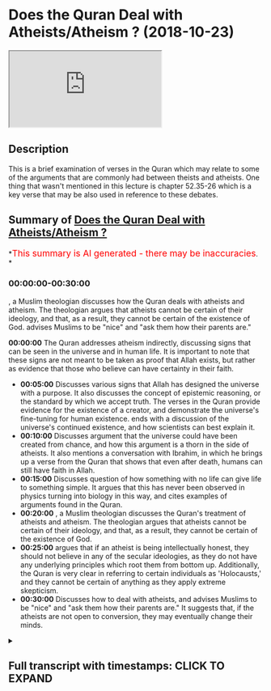 # Does the Quran Deal with Atheists/Atheism ? (2018-10-23)

<iframe loading='lazy' allow='autoplay' src='https://www.youtube.com/embed/Ld8WACThegs'></iframe>

## Description

This is a brief examination of verses in the Quran which may relate to some of the arguments that are commonly had between theists and atheists. One thing that wasn't mentioned in this lecture is chapter 52.35-26 which is a key verse that may be also used in reference to these debates.

## Summary of [Does the Quran Deal with Atheists/Atheism ?](https://www.youtube.com/watch?v=Ld8WACThegs)

*<span style="color:red; font-size:125%">This summary is AI generated - there may be inaccuracies</span>. *

### <a onclick="modifyYTiframeseektime('0')">00:00:00-00:30:00</a>

, a Muslim theologian discusses how the Quran deals with atheists and atheism. The theologian argues that atheists cannot be certain of their ideology, and that, as a result, they cannot be certain of the existence of God.  advises Muslims to be "nice" and "ask them how their parents are."

**<a onclick="modifyYTiframeseektime('0')">00:00:00</a>** The Quran addresses atheism indirectly, discussing signs that can be seen in the universe and in human life. It is important to note that these signs are not meant to be taken as proof that Allah exists, but rather as evidence that those who believe can have certainty in their faith.

* **<a onclick="modifyYTiframeseektime('300')">00:05:00</a>** Discusses various signs that Allah has designed the universe with a purpose. It also discusses the concept of epistemic reasoning, or the standard by which we accept truth. The verses in the Quran provide evidence for the existence of a creator, and demonstrate the universe's fine-tuning for human existence.  ends with a discussion of the universe's continued existence, and how scientists can best explain it.
* **<a onclick="modifyYTiframeseektime('600')">00:10:00</a>** Discusses argument that the universe could have been created from chance, and how this argument is a thorn in the side of atheists. It also mentions a conversation with Ibrahim, in which he brings up a verse from the Quran that shows that even after death, humans can still have faith in Allah.
* **<a onclick="modifyYTiframeseektime('900')">00:15:00</a>** Discusses question of how something with no life can give life to something simple. It argues that this has never been observed in physics turning into biology in this way, and cites examples of arguments found in the Quran.
* **<a onclick="modifyYTiframeseektime('1200')">00:20:00</a>** , a Muslim theologian discusses the Quran's treatment of atheists and atheism. The theologian argues that atheists cannot be certain of their ideology, and that, as a result, they cannot be certain of the existence of God.
* **<a onclick="modifyYTiframeseektime('1500')">00:25:00</a>** argues that if an atheist is being intellectually honest, they should not believe in any of the secular ideologies, as they do not have any underlying principles which root them from bottom up. Additionally, the Quran is very clear in referring to certain individuals as 'Holocausts,' and they cannot be certain of anything as they apply extreme skepticism.
* **<a onclick="modifyYTiframeseektime('1800')">00:30:00</a>** Discusses how to deal with atheists, and advises Muslims to be "nice" and "ask them how their parents are." It suggests that, if the atheists are not open to conversion, they may eventually change their minds.

<details><summary><h2>Full transcript with timestamps: CLICK TO EXPAND</h2></summary>

<a onclick="modifyYTiframeseektime('0')">0:00:00</a> I will let him initiate on your regime  
<a onclick="modifyYTiframeseektime('8')">0:00:08</a> bismillah man you know him  
<a onclick="modifyYTiframeseektime('12')">0:00:12</a> huh me  
<a onclick="modifyYTiframeseektime('13')">0:00:13</a> Music  
<a onclick="modifyYTiframeseektime('16')">0:00:16</a> Johnse Nikita wa min allahi allah Z's in  
<a onclick="modifyYTiframeseektime('20')">0:00:20</a> hockey in he somehow art even of dieting  
<a onclick="modifyYTiframeseektime('29')">0:00:29</a> in a fearful  
<a onclick="modifyYTiframeseektime('33')">0:00:33</a> Music  
<a onclick="modifyYTiframeseektime('37')">0:00:37</a> I'm assuming  
<a onclick="modifyYTiframeseektime('42')">0:00:42</a> but in our economy in what in a Finland  
<a onclick="modifyYTiframeseektime('52')">0:00:52</a> even  
<a onclick="modifyYTiframeseektime('56')">0:00:56</a> John Allah whom unisom  
<a onclick="modifyYTiframeseektime('61')">0:01:01</a> mm-hmm  
<a onclick="modifyYTiframeseektime('63')">0:01:03</a> ah having a party huh ah terrific  
<a onclick="modifyYTiframeseektime('70')">0:01:10</a> what else refer to me till cotton law in  
<a onclick="modifyYTiframeseektime('79')">0:01:19</a> a true Harley come in hot Fabiana  
<a onclick="modifyYTiframeseektime('84')">0:01:24</a> Haditha hmm you know usually when we do  
<a onclick="modifyYTiframeseektime('94')">0:01:34</a> debates with atheists when we talk to  
<a onclick="modifyYTiframeseektime('99')">0:01:39</a> atheists we use very mechanical  
<a onclick="modifyYTiframeseektime('102')">0:01:42</a> reasoning sometimes and we we're going  
<a onclick="modifyYTiframeseektime('104')">0:01:44</a> to straight arguments you know we're  
<a onclick="modifyYTiframeseektime('107')">0:01:47</a> going to cosmological argument  
<a onclick="modifyYTiframeseektime('109')">0:01:49</a> teleological argument fine-tuning  
<a onclick="modifyYTiframeseektime('111')">0:01:51</a> argument contingency argument  
<a onclick="modifyYTiframeseektime('113')">0:01:53</a> ontological argument and we're just  
<a onclick="modifyYTiframeseektime('117')">0:01:57</a> hoping wait give them one argument after  
<a onclick="modifyYTiframeseektime('120')">0:02:00</a> the other and hope and wait to see how  
<a onclick="modifyYTiframeseektime('122')">0:02:02</a> they will respond to the arguments and  
<a onclick="modifyYTiframeseektime('123')">0:02:03</a> to be honest with you from my experience  
<a onclick="modifyYTiframeseektime('126')">0:02:06</a> sometimes it can be quite positive not  
<a onclick="modifyYTiframeseektime('129')">0:02:09</a> to say that these arguments are not good  
<a onclick="modifyYTiframeseektime('131')">0:02:11</a> arguments now these arguments are not  
<a onclick="modifyYTiframeseektime('134')">0:02:14</a> effective arguments or even that those  
<a onclick="modifyYTiframeseektime('137')">0:02:17</a> arguments are not true arguments but the  
<a onclick="modifyYTiframeseektime('141')">0:02:21</a> point is this is that what I've noticed  
<a onclick="modifyYTiframeseektime('143')">0:02:23</a> is I've been paying more attention to  
<a onclick="modifyYTiframeseektime('145')">0:02:25</a> the Quran and how the Quran whether  
<a onclick="modifyYTiframeseektime('149')">0:02:29</a> directly or indirectly addresses atheism  
<a onclick="modifyYTiframeseektime('156')">0:02:36</a> now I don't think it's fair to say that  
<a onclick="modifyYTiframeseektime('159')">0:02:39</a> the Quran specifies or addresses  
<a onclick="modifyYTiframeseektime('163')">0:02:43</a> atheists in any part of the Quran why  
<a onclick="modifyYTiframeseektime('167')">0:02:47</a> how comes when the Quran addresses  
<a onclick="modifyYTiframeseektime('170')">0:02:50</a> Christians Jews Muslims and people  
<a onclick="modifyYTiframeseektime('173')">0:02:53</a> directly how comes a loss of hannover  
<a onclick="modifyYTiframeseektime('176')">0:02:56</a> Allah does not choose atheists and talk  
<a onclick="modifyYTiframeseektime('178')">0:02:58</a> to them because they don't they claim  
<a onclick="modifyYTiframeseektime('180')">0:03:00</a> not to believe in him so it's not  
<a onclick="modifyYTiframeseektime('183')">0:03:03</a> something which jani they would pay  
<a onclick="modifyYTiframeseektime('186')">0:03:06</a> particular attention to so Allah  
<a onclick="modifyYTiframeseektime('189')">0:03:09</a> Subhanahu WA Ta'ala is far above and  
<a onclick="modifyYTiframeseektime('192')">0:03:12</a> beyond  
<a onclick="modifyYTiframeseektime('194')">0:03:14</a> lowering himself to that kind of a  
<a onclick="modifyYTiframeseektime('198')">0:03:18</a> discourse so instead of looking at where  
<a onclick="modifyYTiframeseektime('204')">0:03:24</a> in the Quran atheists are addressed  
<a onclick="modifyYTiframeseektime('208')">0:03:28</a> because I can tell you they're not  
<a onclick="modifyYTiframeseektime('209')">0:03:29</a> addressed in the second person at all in  
<a onclick="modifyYTiframeseektime('212')">0:03:32</a> the Quran I looked at in the Quran where  
<a onclick="modifyYTiframeseektime('218')">0:03:38</a> atheism maybe indirectly address and I  
<a onclick="modifyYTiframeseektime('221')">0:03:41</a> thought about these ayats that I've just  
<a onclick="modifyYTiframeseektime('223')">0:03:43</a> recited this isn't sort of the jet here  
<a onclick="modifyYTiframeseektime('226')">0:03:46</a> chapter 45 of the Quran and I just  
<a onclick="modifyYTiframeseektime('230')">0:03:50</a> wanted to spend a little bit of time  
<a onclick="modifyYTiframeseektime('234')">0:03:54</a> going through some of those verses  
<a onclick="modifyYTiframeseektime('236')">0:03:56</a> because they're quite interesting so  
<a onclick="modifyYTiframeseektime('240')">0:04:00</a> allah subhanaw taala says in Nephi  
<a onclick="modifyYTiframeseektime('244')">0:04:04</a> similar to a lot Lyautey in limit  
<a onclick="modifyYTiframeseektime('246')">0:04:06</a> meaning that for surely in the heavens  
<a onclick="modifyYTiframeseektime('250')">0:04:10</a> in the earth there are signs for those  
<a onclick="modifyYTiframeseektime('255')">0:04:15</a> who believe what are these signs  
<a onclick="modifyYTiframeseektime('262')">0:04:22</a> so Allah continues he says well he Hulka  
<a onclick="modifyYTiframeseektime('265')">0:04:25</a> come and in your own creation when I a  
<a onclick="modifyYTiframeseektime('268')">0:04:28</a> both women dead but him and whatever  
<a onclick="modifyYTiframeseektime('272')">0:04:32</a> creatures are scattered around the earth  
<a onclick="modifyYTiframeseektime('276')">0:04:36</a> area to nikomia P noon there are signs  
<a onclick="modifyYTiframeseektime('279')">0:04:39</a> for those individuals who have certainty  
<a onclick="modifyYTiframeseektime('282')">0:04:42</a> yakeen work till I feel alien aha and  
<a onclick="modifyYTiframeseektime('287')">0:04:47</a> the alteration of day and night  
<a onclick="modifyYTiframeseektime('294')">0:04:54</a> celestial a Leo in the heart is  
<a onclick="modifyYTiframeseektime('295')">0:04:55</a> important and I'll come to in a second  
<a onclick="modifyYTiframeseektime('297')">0:04:57</a> because we're going from the biological  
<a onclick="modifyYTiframeseektime('299')">0:04:59</a> to the cosmological and I want you to  
<a onclick="modifyYTiframeseektime('302')">0:05:02</a> bear that in mind okay when I enter a  
<a onclick="modifyYTiframeseektime('305')">0:05:05</a> lot - mie mie risk and what Allah has  
<a onclick="modifyYTiframeseektime('308')">0:05:08</a> sent down from the heavens from  
<a onclick="modifyYTiframeseektime('310')">0:05:10</a> provision for a heavy hill of the body  
<a onclick="modifyYTiframeseektime('314')">0:05:14</a> motya so he raised the earth after his  
<a onclick="modifyYTiframeseektime('317')">0:05:17</a> death was a three Fria and the  
<a onclick="modifyYTiframeseektime('319')">0:05:19</a> alternating winds I add two new home in  
<a onclick="modifyYTiframeseektime('324')">0:05:24</a> yah Kiran this this time the operational  
<a onclick="modifyYTiframeseektime('326')">0:05:26</a> word here is yaki loon  
<a onclick="modifyYTiframeseektime('327')">0:05:27</a> there are signs for those individuals  
<a onclick="modifyYTiframeseektime('329')">0:05:29</a> who have Aqil intelligence intellect  
<a onclick="modifyYTiframeseektime('336')">0:05:36</a> till care to law these are the signs of  
<a onclick="modifyYTiframeseektime('339')">0:05:39</a> allah net through holly cable Huck we  
<a onclick="modifyYTiframeseektime('343')">0:05:43</a> narrate them to you in truth and this is  
<a onclick="modifyYTiframeseektime('346')">0:05:46</a> a very powerful part of the vessel Allah  
<a onclick="modifyYTiframeseektime('349')">0:05:49</a> Allah is very powerful  
<a onclick="modifyYTiframeseektime('350')">0:05:50</a> ferbiere hadith so after what speech  
<a onclick="modifyYTiframeseektime('354')">0:05:54</a> after Allah bad Allah well IIT human  
<a onclick="modifyYTiframeseektime('358')">0:05:58</a> wound after what speech after Allah and  
<a onclick="modifyYTiframeseektime('362')">0:06:02</a> his signs will they believe now this  
<a onclick="modifyYTiframeseektime('366')">0:06:06</a> really struck me because its reasoning  
<a onclick="modifyYTiframeseektime('370')">0:06:10</a> to what you call epistemic reasoning now  
<a onclick="modifyYTiframeseektime('374')">0:06:14</a> what do I mean by this is the question  
<a onclick="modifyYTiframeseektime('376')">0:06:16</a> is what standard of truth are you going  
<a onclick="modifyYTiframeseektime('381')">0:06:21</a> to accept because people believe in  
<a onclick="modifyYTiframeseektime('386')">0:06:26</a> things on a daily basis we have beliefs  
<a onclick="modifyYTiframeseektime('389')">0:06:29</a> philosophers use the word belief to  
<a onclick="modifyYTiframeseektime('394')">0:06:34</a> reference our thoughts and it's  
<a onclick="modifyYTiframeseektime('397')">0:06:37</a> correspondence with reality this is  
<a onclick="modifyYTiframeseektime('399')">0:06:39</a> believe this is what Bertrand Russell  
<a onclick="modifyYTiframeseektime('400')">0:06:40</a> wrote in his book the problems with  
<a onclick="modifyYTiframeseektime('402')">0:06:42</a> philosophies everyone has some kind of  
<a onclick="modifyYTiframeseektime('405')">0:06:45</a> belief it can be true belief and it can  
<a onclick="modifyYTiframeseektime('407')">0:06:47</a> be false belief it does not necessarily  
<a onclick="modifyYTiframeseektime('409')">0:06:49</a> mean that if you have belief that you  
<a onclick="modifyYTiframeseektime('413')">0:06:53</a> must be a religious person for example  
<a onclick="modifyYTiframeseektime('415')">0:06:55</a> or someone who is who believes in  
<a onclick="modifyYTiframeseektime('417')">0:06:57</a> metaphysical realities the verses though  
<a onclick="modifyYTiframeseektime('421')">0:07:01</a> are very powerful because they reference  
<a onclick="modifyYTiframeseektime('424')">0:07:04</a> teleological realities what does this  
<a onclick="modifyYTiframeseektime('427')">0:07:07</a> mean they reference the fact that Allah  
<a onclick="modifyYTiframeseektime('432')">0:07:12</a> subhana WA Ta'ala has created things and  
<a onclick="modifyYTiframeseektime('434')">0:07:14</a> he has made them he has tailored them to  
<a onclick="modifyYTiframeseektime('439')">0:07:19</a> human use in other words not only is the  
<a onclick="modifyYTiframeseektime('444')">0:07:24</a> universe find tuned  
<a onclick="modifyYTiframeseektime('446')">0:07:26</a> fine-tuned for human existence which is  
<a onclick="modifyYTiframeseektime('452')">0:07:32</a> an argument very much used by every  
<a onclick="modifyYTiframeseektime('455')">0:07:35</a> theist that wants to argue their case is  
<a onclick="modifyYTiframeseektime('457')">0:07:37</a> one of the most powerful arguments  
<a onclick="modifyYTiframeseektime('460')">0:07:40</a> not only is that the case though but the  
<a onclick="modifyYTiframeseektime('465')">0:07:45</a> things that the universe exhibits are  
<a onclick="modifyYTiframeseektime('468')">0:07:48</a> useful to the living creatures within  
<a onclick="modifyYTiframeseektime('473')">0:07:53</a> them so there is a reciprocal  
<a onclick="modifyYTiframeseektime('476')">0:07:56</a> relationship between the biological  
<a onclick="modifyYTiframeseektime('478')">0:07:58</a> living creatures and the cosmological  
<a onclick="modifyYTiframeseektime('482')">0:08:02</a> inanimate celestial bodies Allah is  
<a onclick="modifyYTiframeseektime('488')">0:08:08</a> showing us look alternating winds look  
<a onclick="modifyYTiframeseektime('490')">0:08:10</a> at this all of these things how can you  
<a onclick="modifyYTiframeseektime('492')">0:08:12</a> explain this and Allah he says something  
<a onclick="modifyYTiframeseektime('495')">0:08:15</a> beautiful and another verse he says  
<a onclick="modifyYTiframeseektime('498')">0:08:18</a> Allah Allah the acid I could lay in  
<a onclick="modifyYTiframeseektime('500')">0:08:20</a> Holika Oh Hulk life is to Christ he is  
<a onclick="modifyYTiframeseektime('505')">0:08:25</a> the one who perfected everything in the  
<a onclick="modifyYTiframeseektime('511')">0:08:31</a> creation and this means to say look at  
<a onclick="modifyYTiframeseektime('518')">0:08:38</a> it look at the creation number one point  
<a onclick="modifyYTiframeseektime('522')">0:08:42</a> number one the fact that the creation  
<a onclick="modifyYTiframeseektime('526')">0:08:46</a> exists and is maintained how is this  
<a onclick="modifyYTiframeseektime('531')">0:08:51</a> explained how can this best be explained  
<a onclick="modifyYTiframeseektime('536')">0:08:56</a> now the complexity of the universe is  
<a onclick="modifyYTiframeseektime('538')">0:08:58</a> not just the first thing we can cite  
<a onclick="modifyYTiframeseektime('540')">0:09:00</a> because someone said well complexity  
<a onclick="modifyYTiframeseektime('541')">0:09:01</a> depends on your definition of complex we  
<a onclick="modifyYTiframeseektime('545')">0:09:05</a> will say the order exhibited in the  
<a onclick="modifyYTiframeseektime('551')">0:09:11</a> universe and this is what the officer on  
<a onclick="modifyYTiframeseektime('555')">0:09:15</a> say of this verse then is on the order  
<a onclick="modifyYTiframeseektime('561')">0:09:21</a> of the universe and the fact that there  
<a onclick="modifyYTiframeseektime('567')">0:09:27</a> is a harmonious relationship between  
<a onclick="modifyYTiframeseektime('570')">0:09:30</a> different aspects of the universe such  
<a onclick="modifyYTiframeseektime('572')">0:09:32</a> that and this is an important point the  
<a onclick="modifyYTiframeseektime('575')">0:09:35</a> universe continues to exist underline  
<a onclick="modifyYTiframeseektime('578')">0:09:38</a> this point the universe continues to  
<a onclick="modifyYTiframeseektime('580')">0:09:40</a> exist this is the question that needs to  
<a onclick="modifyYTiframeseektime('585')">0:09:45</a> be asked in other words how comes the  
<a onclick="modifyYTiframeseektime('589')">0:09:49</a> universe continues to exist  
<a onclick="modifyYTiframeseektime('592')">0:09:52</a> how can we best explain the fact that  
<a onclick="modifyYTiframeseektime('596')">0:09:56</a> the universe continues to exist because  
<a onclick="modifyYTiframeseektime('600')">0:10:00</a> we know from physics and other  
<a onclick="modifyYTiframeseektime('604')">0:10:04</a> disciplines and this is actually almost  
<a onclick="modifyYTiframeseektime('608')">0:10:08</a> concise is almost agreed-upon from all  
<a onclick="modifyYTiframeseektime('610')">0:10:10</a> sides that the chances of the universe  
<a onclick="modifyYTiframeseektime('617')">0:10:17</a> existing from chance are literally zero  
<a onclick="modifyYTiframeseektime('621')">0:10:21</a> and obviously Martin Rees has written a  
<a onclick="modifyYTiframeseektime('623')">0:10:23</a> book just six numbers many different  
<a onclick="modifyYTiframeseektime('626')">0:10:26</a> things have been written on this which  
<a onclick="modifyYTiframeseektime('628')">0:10:28</a> show literally that the forces of the  
<a onclick="modifyYTiframeseektime('632')">0:10:32</a> universe the gravitational force the  
<a onclick="modifyYTiframeseektime('635')">0:10:35</a> electromagnetic force the strong nuclear  
<a onclick="modifyYTiframeseektime('638')">0:10:38</a> force the weak nuclear force had these  
<a onclick="modifyYTiframeseektime('640')">0:10:40</a> things been adjusted even in a minor way  
<a onclick="modifyYTiframeseektime('648')">0:10:48</a> the universe would not continue to exist  
<a onclick="modifyYTiframeseektime('652')">0:10:52</a> because the fine-tuning argument is that  
<a onclick="modifyYTiframeseektime('655')">0:10:55</a> the universe allows life to exist and  
<a onclick="modifyYTiframeseektime('659')">0:10:59</a> there is a very narrow life permitting  
<a onclick="modifyYTiframeseektime('662')">0:11:02</a> range and that had any of those things  
<a onclick="modifyYTiframeseektime('667')">0:11:07</a> that I had aforementioned been any  
<a onclick="modifyYTiframeseektime('668')">0:11:08</a> different then the universe simply  
<a onclick="modifyYTiframeseektime('671')">0:11:11</a> wouldn't exist and there would be no  
<a onclick="modifyYTiframeseektime('673')">0:11:13</a> life on the universe so there are two  
<a onclick="modifyYTiframeseektime('675')">0:11:15</a> things to question why does the universe  
<a onclick="modifyYTiframeseektime('678')">0:11:18</a> continue to exist  
<a onclick="modifyYTiframeseektime('679')">0:11:19</a> despite the chances of it not existing  
<a onclick="modifyYTiframeseektime('686')">0:11:26</a> being Infanta stably small and how could  
<a onclick="modifyYTiframeseektime('690')">0:11:30</a> and why does the universe allow life to  
<a onclick="modifyYTiframeseektime('693')">0:11:33</a> exist now these are the classical  
<a onclick="modifyYTiframeseektime('695')">0:11:35</a> arguments that we use and this is more  
<a onclick="modifyYTiframeseektime('698')">0:11:38</a> like the fine-tuning argument but it is  
<a onclick="modifyYTiframeseektime('701')">0:11:41</a> connected to the Quranic discourse it is  
<a onclick="modifyYTiframeseektime('705')">0:11:45</a> connected to the Quranic discourse  
<a onclick="modifyYTiframeseektime('707')">0:11:47</a> because the question is how can you best  
<a onclick="modifyYTiframeseektime('712')">0:11:52</a> explain this now Allah it takes more  
<a onclick="modifyYTiframeseektime('717')">0:11:57</a> faith to believe that the universe came  
<a onclick="modifyYTiframeseektime('722')">0:12:02</a> from chance than it does to believe  
<a onclick="modifyYTiframeseektime('725')">0:12:05</a> that there was some intelligence behind  
<a onclick="modifyYTiframeseektime('727')">0:12:07</a> it let me tell you something I've spent  
<a onclick="modifyYTiframeseektime('731')">0:12:11</a> a lot of time reading books on this  
<a onclick="modifyYTiframeseektime('734')">0:12:14</a> topic and to be honest with you the most  
<a onclick="modifyYTiframeseektime('738')">0:12:18</a> I would say powerful or I wouldn't even  
<a onclick="modifyYTiframeseektime('742')">0:12:22</a> call it that to be honest with you  
<a onclick="modifyYTiframeseektime('744')">0:12:24</a> but the most vehement opposition to this  
<a onclick="modifyYTiframeseektime('749')">0:12:29</a> kind of argument comes from a man called  
<a onclick="modifyYTiframeseektime('750')">0:12:30</a> David Hume now he was a philosopher  
<a onclick="modifyYTiframeseektime('753')">0:12:33</a> Scottish philosopher and he said but  
<a onclick="modifyYTiframeseektime('755')">0:12:35</a> hold on this is was his argument and by  
<a onclick="modifyYTiframeseektime('757')">0:12:37</a> the way he is one of the heavyweights of  
<a onclick="modifyYTiframeseektime('760')">0:12:40</a> the Enlightenment period so we're not  
<a onclick="modifyYTiframeseektime('761')">0:12:41</a> talking about Richard Dawkins and  
<a onclick="modifyYTiframeseektime('764')">0:12:44</a> Christopher Hitchens which literally  
<a onclick="modifyYTiframeseektime('766')">0:12:46</a> would be little boys in the school of  
<a onclick="modifyYTiframeseektime('768')">0:12:48</a> David Hume little boys little boys we're  
<a onclick="modifyYTiframeseektime('771')">0:12:51</a> talking about David Hume himself so what  
<a onclick="modifyYTiframeseektime('775')">0:12:55</a> did he say how did he how did he confute  
<a onclick="modifyYTiframeseektime('777')">0:12:57</a> to this hypothesis he said look he said  
<a onclick="modifyYTiframeseektime('781')">0:13:01</a> yeah I understand what you're saying but  
<a onclick="modifyYTiframeseektime('784')">0:13:04</a> the universe could have been created  
<a onclick="modifyYTiframeseektime('785')">0:13:05</a> from chance and then he realized what he  
<a onclick="modifyYTiframeseektime('789')">0:13:09</a> was saying was a little bit far-fetched  
<a onclick="modifyYTiframeseektime('790')">0:13:10</a> and he said and even if it wasn't  
<a onclick="modifyYTiframeseektime('793')">0:13:13</a> created by chance how can you make a  
<a onclick="modifyYTiframeseektime('796')">0:13:16</a> logical leap and say that God is the one  
<a onclick="modifyYTiframeseektime('799')">0:13:19</a> who intelligently designed the universe  
<a onclick="modifyYTiframeseektime('802')">0:13:22</a> okay fine you don't need to call him God  
<a onclick="modifyYTiframeseektime('804')">0:13:24</a> call him whatever you want the entity  
<a onclick="modifyYTiframeseektime('806')">0:13:26</a> the thing you still have a problem here  
<a onclick="modifyYTiframeseektime('809')">0:13:29</a> then he said but then how can you  
<a onclick="modifyYTiframeseektime('812')">0:13:32</a> explain the evil in the world you say  
<a onclick="modifyYTiframeseektime('816')">0:13:36</a> listen we're not talking about morals  
<a onclick="modifyYTiframeseektime('817')">0:13:37</a> here we're talking about organization  
<a onclick="modifyYTiframeseektime('820')">0:13:40</a> and physics and laws of nature so really  
<a onclick="modifyYTiframeseektime('825')">0:13:45</a> and truly and to be honest with you even  
<a onclick="modifyYTiframeseektime('826')">0:13:46</a> David Hume was refuted by his  
<a onclick="modifyYTiframeseektime('830')">0:13:50</a> contemporaries on this this is a thorn  
<a onclick="modifyYTiframeseektime('833')">0:13:53</a> in the side of this is this argument  
<a onclick="modifyYTiframeseektime('837')">0:13:57</a> here it says very simple I can look at  
<a onclick="modifyYTiframeseektime('839')">0:13:59</a> the design subhanAllah very simple look  
<a onclick="modifyYTiframeseektime('841')">0:14:01</a> Fallujah Russell Harriman photo go look  
<a onclick="modifyYTiframeseektime('844')">0:14:04</a> again do you see any gaps in creation do  
<a onclick="modifyYTiframeseektime('847')">0:14:07</a> you see any this is a very simple  
<a onclick="modifyYTiframeseektime('849')">0:14:09</a> argument but as one which is well is a  
<a onclick="modifyYTiframeseektime('852')">0:14:12</a> thorn in the side of atheists and they  
<a onclick="modifyYTiframeseektime('856')">0:14:16</a> cannot deal with it  
<a onclick="modifyYTiframeseektime('858')">0:14:18</a> now this is one thing another thing  
<a onclick="modifyYTiframeseektime('862')">0:14:22</a> which is interesting  
<a onclick="modifyYTiframeseektime('864')">0:14:24</a> allah subhanaw taala says in the Quran  
<a onclick="modifyYTiframeseektime('866')">0:14:26</a> by the album starship kafir tech Varun  
<a onclick="modifyYTiframeseektime('869')">0:14:29</a> I've been learning Akuma yeah so Mayumi  
<a onclick="modifyYTiframeseektime('877')">0:14:37</a> - come here come some money later on he  
<a onclick="modifyYTiframeseektime('883')">0:14:43</a> says how can you disbelieve in Allah  
<a onclick="modifyYTiframeseektime('885')">0:14:45</a> when he when you were dead and he  
<a onclick="modifyYTiframeseektime('888')">0:14:48</a> brought you to life and well I had a  
<a onclick="modifyYTiframeseektime('890')">0:14:50</a> conversation with Ibrahim yesterday and  
<a onclick="modifyYTiframeseektime('892')">0:14:52</a> he brought this to my attention because  
<a onclick="modifyYTiframeseektime('894')">0:14:54</a> I'm trying to bring forward some  
<a onclick="modifyYTiframeseektime('895')">0:14:55</a> interesting chronic arguments and he was  
<a onclick="modifyYTiframeseektime('898')">0:14:58</a> saying look at this verse it shows and  
<a onclick="modifyYTiframeseektime('902')">0:15:02</a> this is true subhanAllah  
<a onclick="modifyYTiframeseektime('903')">0:15:03</a> it shows except another premise here you  
<a onclick="modifyYTiframeseektime('907')">0:15:07</a> were a dead lifeless and life was given  
<a onclick="modifyYTiframeseektime('909')">0:15:09</a> to you now the question is where does  
<a onclick="modifyYTiframeseektime('911')">0:15:11</a> life come from can something which is  
<a onclick="modifyYTiframeseektime('914')">0:15:14</a> lifeless endow something else with life  
<a onclick="modifyYTiframeseektime('917')">0:15:17</a> or is it necessary for something which  
<a onclick="modifyYTiframeseektime('921')">0:15:21</a> has life to give life this is the  
<a onclick="modifyYTiframeseektime('923')">0:15:23</a> question now we're not going to go into  
<a onclick="modifyYTiframeseektime('926')">0:15:26</a> a bo Genesis which is something these  
<a onclick="modifyYTiframeseektime('929')">0:15:29</a> some chemists and some biologists talk  
<a onclick="modifyYTiframeseektime('932')">0:15:32</a> about because rbo Genesis is unproven  
<a onclick="modifyYTiframeseektime('936')">0:15:36</a> it's speculative and there are so many  
<a onclick="modifyYTiframeseektime('938')">0:15:38</a> theories and this idea that chemistry  
<a onclick="modifyYTiframeseektime('940')">0:15:40</a> became biology really in a nutshell  
<a onclick="modifyYTiframeseektime('942')">0:15:42</a> chemistry somehow became bad we don't  
<a onclick="modifyYTiframeseektime('943')">0:15:43</a> know how it happened we're looking at  
<a onclick="modifyYTiframeseektime('945')">0:15:45</a> the fossil records in RNA in the DNA but  
<a onclick="modifyYTiframeseektime('947')">0:15:47</a> we don't know how it happened but just  
<a onclick="modifyYTiframeseektime('948')">0:15:48</a> it happened somehow allow you what the  
<a onclick="modifyYTiframeseektime('955')">0:15:55</a> hell is this  
<a onclick="modifyYTiframeseektime('957')">0:15:57</a> you see what kind of pseudoscience is  
<a onclick="modifyYTiframeseektime('958')">0:15:58</a> this what kind of pseudoscience is this  
<a onclick="modifyYTiframeseektime('961')">0:16:01</a> I lost power tireless in the Quran as I  
<a onclick="modifyYTiframeseektime('964')">0:16:04</a> had to whom cause somehow I see when I  
<a onclick="modifyYTiframeseektime('968')">0:16:08</a> have not let them see the creation of  
<a onclick="modifyYTiframeseektime('970')">0:16:10</a> the heavens and the earth they weren't  
<a onclick="modifyYTiframeseektime('972')">0:16:12</a> there witnessing the creation of the  
<a onclick="modifyYTiframeseektime('973')">0:16:13</a> heavens in here we had some fun this  
<a onclick="modifyYTiframeseektime('976')">0:16:16</a> morning with Ibraheem we were talking  
<a onclick="modifyYTiframeseektime('977')">0:16:17</a> about this well I this complex of when  
<a onclick="modifyYTiframeseektime('980')">0:16:20</a> you know when the man comes will I  
<a onclick="modifyYTiframeseektime('983')">0:16:23</a> assign pseudo scientific approach just  
<a onclick="modifyYTiframeseektime('985')">0:16:25</a> someone comes with a laboratory jacket  
<a onclick="modifyYTiframeseektime('987')">0:16:27</a> just because he represents science he  
<a onclick="modifyYTiframeseektime('989')">0:16:29</a> says yes we have an idea of when the you  
<a onclick="modifyYTiframeseektime('991')">0:16:31</a> know  
<a onclick="modifyYTiframeseektime('991')">0:16:31</a> started and this and this and they  
<a onclick="modifyYTiframeseektime('993')">0:16:33</a> change the idea from the bit from this  
<a onclick="modifyYTiframeseektime('995')">0:16:35</a> from the static state theory to Big Bang  
<a onclick="modifyYTiframeseektime('997')">0:16:37</a> and this and they keep change again you  
<a onclick="modifyYTiframeseektime('999')">0:16:39</a> say yeah we changed our mind on it but  
<a onclick="modifyYTiframeseektime('1000')">0:16:40</a> we're still working on it as if they  
<a onclick="modifyYTiframeseektime('1002')">0:16:42</a> really know exactly what's happening  
<a onclick="modifyYTiframeseektime('1004')">0:16:44</a> it's a thirteen point nine billion years  
<a onclick="modifyYTiframeseektime('1006')">0:16:46</a> ago as if they can see exactly what's  
<a onclick="modifyYTiframeseektime('1007')">0:16:47</a> going on and four billion years ago  
<a onclick="modifyYTiframeseektime('1010')">0:16:50</a> before the earth was created they can  
<a onclick="modifyYTiframeseektime('1011')">0:16:51</a> see everything but putting that to the  
<a onclick="modifyYTiframeseektime('1014')">0:16:54</a> side the question is how could something  
<a onclick="modifyYTiframeseektime('1018')">0:16:58</a> with no life give something give life to  
<a onclick="modifyYTiframeseektime('1022')">0:17:02</a> something simple  
<a onclick="modifyYTiframeseektime('1024')">0:17:04</a> have we ever observed physics turning  
<a onclick="modifyYTiframeseektime('1027')">0:17:07</a> into biology in this way inanimate  
<a onclick="modifyYTiframeseektime('1030')">0:17:10</a> objects turning into objects animate  
<a onclick="modifyYTiframeseektime('1033')">0:17:13</a> life objects we don't see this this is  
<a onclick="modifyYTiframeseektime('1036')">0:17:16</a> kind of theories that seriously they are  
<a onclick="modifyYTiframeseektime('1039')">0:17:19</a> desperate clutching at straws and then  
<a onclick="modifyYTiframeseektime('1043')">0:17:23</a> they'll cite Darwinian evolution and say  
<a onclick="modifyYTiframeseektime('1045')">0:17:25</a> look but we know now see okay for the  
<a onclick="modifyYTiframeseektime('1048')">0:17:28</a> sake of argument you're you're right  
<a onclick="modifyYTiframeseektime('1050')">0:17:30</a> what's Darwinian evolution which is on  
<a onclick="modifyYTiframeseektime('1052')">0:17:32</a> biology got anything to do with physics  
<a onclick="modifyYTiframeseektime('1054')">0:17:34</a> la Hulk was summarize you allowed a  
<a onclick="modifyYTiframeseektime('1055')">0:17:35</a> quorum and Hulk in nests I lost power  
<a onclick="modifyYTiframeseektime('1060')">0:17:40</a> that certainly the creation of the  
<a onclick="modifyYTiframeseektime('1063')">0:17:43</a> heavens and the earth is bigger than the  
<a onclick="modifyYTiframeseektime('1065')">0:17:45</a> creation of the human being so let's  
<a onclick="modifyYTiframeseektime('1068')">0:17:48</a> start was the big in them we can go  
<a onclick="modifyYTiframeseektime('1069')">0:17:49</a> micro let's talk macro and then we can  
<a onclick="modifyYTiframeseektime('1070')">0:17:50</a> go micro Darwinian evolution doesn't  
<a onclick="modifyYTiframeseektime('1074')">0:17:54</a> help you because it doesn't have  
<a onclick="modifyYTiframeseektime('1075')">0:17:55</a> anything to do with physics right so  
<a onclick="modifyYTiframeseektime('1081')">0:18:01</a> proving God is not what we were aiming  
<a onclick="modifyYTiframeseektime('1084')">0:18:04</a> to do because we as Muslims believe that  
<a onclick="modifyYTiframeseektime('1086')">0:18:06</a> you're born with a Coulomb olu olu the  
<a onclick="modifyYTiframeseektime('1088')">0:18:08</a> new LaDonna facility every moment  
<a onclick="modifyYTiframeseektime('1090')">0:18:10</a> everyone who is born is born in a  
<a onclick="modifyYTiframeseektime('1091')">0:18:11</a> predisposition to believe in God but  
<a onclick="modifyYTiframeseektime('1095')">0:18:15</a> here's what I will say is that if you do  
<a onclick="modifyYTiframeseektime('1096')">0:18:16</a> one action if you do one rationality as  
<a onclick="modifyYTiframeseektime('1099')">0:18:19</a> the Quran says uses the word yep in and  
<a onclick="modifyYTiframeseektime('1103')">0:18:23</a> it uses the word Akal and it uses the  
<a onclick="modifyYTiframeseektime('1106')">0:18:26</a> word European Apple and amen  
<a onclick="modifyYTiframeseektime('1110')">0:18:30</a> these are the things that you will get  
<a onclick="modifyYTiframeseektime('1113')">0:18:33</a> from looking at the creation with  
<a onclick="modifyYTiframeseektime('1114')">0:18:34</a> sincerity whether you are a philosopher  
<a onclick="modifyYTiframeseektime('1117')">0:18:37</a> or a physicist or a common man looking  
<a onclick="modifyYTiframeseektime('1120')">0:18:40</a> at the sky and the stars should lead you  
<a onclick="modifyYTiframeseektime('1122')">0:18:42</a> to Allah that's it  
<a onclick="modifyYTiframeseektime('1124')">0:18:44</a> should be that it should be as simple as  
<a onclick="modifyYTiframeseektime('1126')">0:18:46</a> this now we'll continue and say play  
<a onclick="modifyYTiframeseektime('1134')">0:18:54</a> someone may argue and David Hume did  
<a onclick="modifyYTiframeseektime('1136')">0:18:56</a> argue this he said okay and you know you  
<a onclick="modifyYTiframeseektime('1138')">0:18:58</a> can see his ramblings were like even  
<a onclick="modifyYTiframeseektime('1139')">0:18:59</a> though he's a massive philosopher he  
<a onclick="modifyYTiframeseektime('1141')">0:19:01</a> said how do you know is one God it could  
<a onclick="modifyYTiframeseektime('1143')">0:19:03</a> be more than one creator that created  
<a onclick="modifyYTiframeseektime('1145')">0:19:05</a> this universe and these things pipe the  
<a onclick="modifyYTiframeseektime('1149')">0:19:09</a> Koran has three interesting verses one  
<a onclick="modifyYTiframeseektime('1151')">0:19:11</a> and surah al-isra  
<a onclick="modifyYTiframeseektime('1152')">0:19:12</a> one in surah al-anbiya and one in surah  
<a onclick="modifyYTiframeseektime('1155')">0:19:15</a> till mu'minin which explains to us why  
<a onclick="modifyYTiframeseektime('1158')">0:19:18</a> it's a beautiful logic wow these are  
<a onclick="modifyYTiframeseektime('1160')">0:19:20</a> beautiful logical arguments the best you  
<a onclick="modifyYTiframeseektime('1162')">0:19:22</a> don't need to go anywhere else except  
<a onclick="modifyYTiframeseektime('1164')">0:19:24</a> for the Quran everything is there all  
<a onclick="modifyYTiframeseektime('1165')">0:19:25</a> the arguments are there why it's  
<a onclick="modifyYTiframeseektime('1168')">0:19:28</a> necessarily true that it has to be one  
<a onclick="modifyYTiframeseektime('1170')">0:19:30</a> God Allah Ta'ala says hello Kenema who  
<a onclick="modifyYTiframeseektime('1175')">0:19:35</a> Ali hatun chaotic Walloon even libertà  
<a onclick="modifyYTiframeseektime('1179')">0:19:39</a> ho lalr she Sibylla if there were many  
<a onclick="modifyYTiframeseektime('1181')">0:19:41</a> gods with him as you say then they would  
<a onclick="modifyYTiframeseektime('1184')">0:19:44</a> have all been competing to the arch in  
<a onclick="modifyYTiframeseektime('1187')">0:19:47</a> other words some of us here would say  
<a onclick="modifyYTiframeseektime('1188')">0:19:48</a> they would be trying to get closer to  
<a onclick="modifyYTiframeseektime('1190')">0:19:50</a> allah and other mafia children say they  
<a onclick="modifyYTiframeseektime('1192')">0:19:52</a> would be competing in strength installer  
<a onclick="modifyYTiframeseektime('1195')">0:19:55</a> to mock me known it says la la banda  
<a onclick="modifyYTiframeseektime('1198')">0:19:58</a> whom allah but they would have been  
<a onclick="modifyYTiframeseektime('1200')">0:20:00</a> competing with each other ie the two  
<a onclick="modifyYTiframeseektime('1202')">0:20:02</a> gods and in surah al-anbiya it says that  
<a onclick="modifyYTiframeseektime('1206')">0:20:06</a> the heavens and earth life as a data  
<a onclick="modifyYTiframeseektime('1208')">0:20:08</a> they would have been destroyed now  
<a onclick="modifyYTiframeseektime('1210')">0:20:10</a> here's the point there are three things  
<a onclick="modifyYTiframeseektime('1213')">0:20:13</a> which have to be unitary and cannot be  
<a onclick="modifyYTiframeseektime('1216')">0:20:16</a> many one of them is creative ability or  
<a onclick="modifyYTiframeseektime('1222')">0:20:22</a> control of the creation number two is  
<a onclick="modifyYTiframeseektime('1224')">0:20:24</a> will a rather and number three is power  
<a onclick="modifyYTiframeseektime('1228')">0:20:28</a> now let me give you an example of this  
<a onclick="modifyYTiframeseektime('1230')">0:20:30</a> easily yeah if you have two individuals  
<a onclick="modifyYTiframeseektime('1233')">0:20:33</a> or you have two entities that claim to  
<a onclick="modifyYTiframeseektime('1235')">0:20:35</a> be God you have three choices either  
<a onclick="modifyYTiframeseektime('1238')">0:20:38</a> they will fight each other they will  
<a onclick="modifyYTiframeseektime('1240')">0:20:40</a> fight each other and they were both it  
<a onclick="modifyYTiframeseektime('1244')">0:20:44</a> will be like a draw a stalemate in which  
<a onclick="modifyYTiframeseektime('1246')">0:20:46</a> case we will say how can you be God all  
<a onclick="modifyYTiframeseektime('1248')">0:20:48</a> powerful and both of you are cannot beat  
<a onclick="modifyYTiframeseektime('1251')">0:20:51</a> the other one right option two  
<a onclick="modifyYTiframeseektime('1255')">0:20:55</a> they will compromise with each other  
<a onclick="modifyYTiframeseektime('1257')">0:20:57</a> democratically say listen you have  
<a onclick="modifyYTiframeseektime('1258')">0:20:58</a> Monday I will rule on Tuesday you know  
<a onclick="modifyYTiframeseektime('1261')">0:21:01</a> we'll share the Dominion and if this was  
<a onclick="modifyYTiframeseektime('1265')">0:21:05</a> the case it implies weakness because why  
<a onclick="modifyYTiframeseektime('1267')">0:21:07</a> do you need to compromise as an  
<a onclick="modifyYTiframeseektime('1268')">0:21:08</a> all-powerful creator and the third thing  
<a onclick="modifyYTiframeseektime('1272')">0:21:12</a> which is the obvious one the third thing  
<a onclick="modifyYTiframeseektime('1275')">0:21:15</a> which is the obvious one is that one  
<a onclick="modifyYTiframeseektime('1276')">0:21:16</a> will prevail over the other and if this  
<a onclick="modifyYTiframeseektime('1278')">0:21:18</a> is the case then that one which prevails  
<a onclick="modifyYTiframeseektime('1281')">0:21:21</a> over the other is the powerful one is  
<a onclick="modifyYTiframeseektime('1285')">0:21:25</a> the god and the one who's been  
<a onclick="modifyYTiframeseektime('1287')">0:21:27</a> subordinated is the is the subjugate in  
<a onclick="modifyYTiframeseektime('1290')">0:21:30</a> this case they're subjected one so here  
<a onclick="modifyYTiframeseektime('1293')">0:21:33</a> it's very simple it's necessarily true  
<a onclick="modifyYTiframeseektime('1296')">0:21:36</a> because of the fact that there cannot be  
<a onclick="modifyYTiframeseektime('1300')">0:21:40</a> multiple wills there cannot be multiple  
<a onclick="modifyYTiframeseektime('1303')">0:21:43</a> creative capacities and they cannot be  
<a onclick="modifyYTiframeseektime('1305')">0:21:45</a> more than one all-powerful entity and by  
<a onclick="modifyYTiframeseektime('1308')">0:21:48</a> the way this completely bunk is the  
<a onclick="modifyYTiframeseektime('1309')">0:21:49</a> Trinity completely destroys the Trinity  
<a onclick="modifyYTiframeseektime('1312')">0:21:52</a> if you want an easy way to destroy the  
<a onclick="modifyYTiframeseektime('1313')">0:21:53</a> Trinity of the Christians this is the  
<a onclick="modifyYTiframeseektime('1315')">0:21:55</a> one of the best logical ways they say  
<a onclick="modifyYTiframeseektime('1317')">0:21:57</a> that all three are God but that they all  
<a onclick="modifyYTiframeseektime('1321')">0:22:01</a> you unified in the Trinity right that  
<a onclick="modifyYTiframeseektime('1324')">0:22:04</a> Jesus is God that the Father is God the  
<a onclick="modifyYTiframeseektime('1326')">0:22:06</a> Holy Spirit is God if that is the case  
<a onclick="modifyYTiframeseektime('1328')">0:22:08</a> is jesus all-powerful yes he is is the  
<a onclick="modifyYTiframeseektime('1331')">0:22:11</a> father all-powerful yes he is if they go  
<a onclick="modifyYTiframeseektime('1334')">0:22:14</a> against each other who's going to win in  
<a onclick="modifyYTiframeseektime('1335')">0:22:15</a> a fight you know how he put it  
<a onclick="modifyYTiframeseektime('1337')">0:22:17</a> how are they going to draw no no they're  
<a onclick="modifyYTiframeseektime('1341')">0:22:21</a> not going to draw who would fight who  
<a onclick="modifyYTiframeseektime('1343')">0:22:23</a> would win Jesus or the Father come on  
<a onclick="modifyYTiframeseektime('1346')">0:22:26</a> ask the Christian if Jesus will  
<a onclick="modifyYTiframeseektime('1350')">0:22:30</a> something and the father will something  
<a onclick="modifyYTiframeseektime('1353')">0:22:33</a> and they are different because they're  
<a onclick="modifyYTiframeseektime('1355')">0:22:35</a> two different persons even according to  
<a onclick="modifyYTiframeseektime('1356')">0:22:36</a> who's going to win if you say both of  
<a onclick="modifyYTiframeseektime('1360')">0:22:40</a> them will come together and compromise  
<a onclick="modifyYTiframeseektime('1361')">0:22:41</a> then they are both weak so this is a  
<a onclick="modifyYTiframeseektime('1365')">0:22:45</a> very interesting argument now finally I  
<a onclick="modifyYTiframeseektime('1368')">0:22:48</a> wanted to talk about something else now  
<a onclick="modifyYTiframeseektime('1369')">0:22:49</a> someone will say well these are all very  
<a onclick="modifyYTiframeseektime('1371')">0:22:51</a> fine logical arguments these all very  
<a onclick="modifyYTiframeseektime('1373')">0:22:53</a> fine logical arguments but they will  
<a onclick="modifyYTiframeseektime('1377')">0:22:57</a> argue we don't want to be religious  
<a onclick="modifyYTiframeseektime('1382')">0:23:02</a> we've had enough of religion look at  
<a onclick="modifyYTiframeseektime('1384')">0:23:04</a> what Legion has done to society and  
<a onclick="modifyYTiframeseektime('1386')">0:23:06</a> these things we don't want to believe in  
<a onclick="modifyYTiframeseektime('1388')">0:23:08</a> God  
<a onclick="modifyYTiframeseektime('1388')">0:23:08</a> say okay no problem don't believe in God  
<a onclick="modifyYTiframeseektime('1390')">0:23:10</a> we'll see what happens don't yeah and  
<a onclick="modifyYTiframeseektime('1393')">0:23:13</a> don't you don't have to argue say no  
<a onclick="modifyYTiframeseektime('1394')">0:23:14</a> problem yeah mellow wash it to him do  
<a onclick="modifyYTiframeseektime('1397')">0:23:17</a> what you want  
<a onclick="modifyYTiframeseektime('1398')">0:23:18</a> come on Cheryl you owe me no my share  
<a onclick="modifyYTiframeseektime('1399')">0:23:19</a> for yuck for whoever wants to come  
<a onclick="modifyYTiframeseektime('1400')">0:23:20</a> believe whoever wants you can just  
<a onclick="modifyYTiframeseektime('1401')">0:23:21</a> believe we believe that if you have been  
<a onclick="modifyYTiframeseektime('1403')">0:23:23</a> given the error message and you deny it  
<a onclick="modifyYTiframeseektime('1405')">0:23:25</a> then you will go to the Hellfire and you  
<a onclick="modifyYTiframeseektime('1407')">0:23:27</a> burn forever actually that's what will  
<a onclick="modifyYTiframeseektime('1409')">0:23:29</a> happen to you and you know there's only  
<a onclick="modifyYTiframeseektime('1410')">0:23:30</a> one way of finding out when we die we're  
<a onclick="modifyYTiframeseektime('1412')">0:23:32</a> going to find out what Carlo in here  
<a onclick="modifyYTiframeseektime('1414')">0:23:34</a> Allah hyah - not done yet no more - Ana  
<a onclick="modifyYTiframeseektime('1415')">0:23:35</a> here why you looking at in a way that  
<a onclick="modifyYTiframeseektime('1418')">0:23:38</a> they say is only our life of this world  
<a onclick="modifyYTiframeseektime('1421')">0:23:41</a> we're going to live and die and only the  
<a onclick="modifyYTiframeseektime('1423')">0:23:43</a> time will will destroy us oh man a  
<a onclick="modifyYTiframeseektime('1428')">0:23:48</a> Humvee that like a Milan what kind of  
<a onclick="modifyYTiframeseektime('1429')">0:23:49</a> knowledge they have this in whom Aleya  
<a onclick="modifyYTiframeseektime('1431')">0:23:51</a> unknown they only guess and will lie  
<a onclick="modifyYTiframeseektime('1436')">0:23:56</a> atheists can only be uncertain it's  
<a onclick="modifyYTiframeseektime('1439')">0:23:59</a> actually necessary part of their  
<a onclick="modifyYTiframeseektime('1441')">0:24:01</a> ideology they can never be certain of  
<a onclick="modifyYTiframeseektime('1443')">0:24:03</a> their ideology that's why actually if  
<a onclick="modifyYTiframeseektime('1444')">0:24:04</a> even if you look at what they describe  
<a onclick="modifyYTiframeseektime('1446')">0:24:06</a> themselves as they describes themselves  
<a onclick="modifyYTiframeseektime('1447')">0:24:07</a> for those who know negative atheists  
<a onclick="modifyYTiframeseektime('1450')">0:24:10</a> they don't have any positive arguments  
<a onclick="modifyYTiframeseektime('1452')">0:24:12</a> against the existence of God some of  
<a onclick="modifyYTiframeseektime('1453')">0:24:13</a> them do say the problem of evil like  
<a onclick="modifyYTiframeseektime('1455')">0:24:15</a> David Hume or whatever but the majority  
<a onclick="modifyYTiframeseektime('1457')">0:24:17</a> of them say no actually no we just  
<a onclick="modifyYTiframeseektime('1459')">0:24:19</a> thought I'm not convinced with the  
<a onclick="modifyYTiframeseektime('1460')">0:24:20</a> evidences now I will say to them if  
<a onclick="modifyYTiframeseektime('1462')">0:24:22</a> you're not convinced with the evidence  
<a onclick="modifyYTiframeseektime('1463')">0:24:23</a> is fine no problem don't believe in God  
<a onclick="modifyYTiframeseektime('1465')">0:24:25</a> we'll see what happens after we die no  
<a onclick="modifyYTiframeseektime('1466')">0:24:26</a> problem no problem but I will say to the  
<a onclick="modifyYTiframeseektime('1469')">0:24:29</a> Atheist this for example if that atheist  
<a onclick="modifyYTiframeseektime('1473')">0:24:33</a> decides to embrace another secular  
<a onclick="modifyYTiframeseektime('1475')">0:24:35</a> ideology and this is why it was useful  
<a onclick="modifyYTiframeseektime('1478')">0:24:38</a> during the liberalism and feminism  
<a onclick="modifyYTiframeseektime('1479')">0:24:39</a> discussion before I'm doing this one  
<a onclick="modifyYTiframeseektime('1481')">0:24:41</a> because if they say I'm not a I'm not a  
<a onclick="modifyYTiframeseektime('1484')">0:24:44</a> religious person but I'm a FEMINIST yes  
<a onclick="modifyYTiframeseektime('1486')">0:24:46</a> I'm a feminist or I am a liberal say  
<a onclick="modifyYTiframeseektime('1489')">0:24:49</a> listen you believe in liberalism so yeah  
<a onclick="modifyYTiframeseektime('1491')">0:24:51</a> so you've la you've left the  
<a onclick="modifyYTiframeseektime('1494')">0:24:54</a> cosmological argument which is a  
<a onclick="modifyYTiframeseektime('1496')">0:24:56</a> deductive argument you've left the  
<a onclick="modifyYTiframeseektime('1498')">0:24:58</a> fine-tuning argument which the chances  
<a onclick="modifyYTiframeseektime('1502')">0:25:02</a> of you know leaving it it's tantamount  
<a onclick="modifyYTiframeseektime('1503')">0:25:03</a> to literally saying that the probability  
<a onclick="modifyYTiframeseektime('1505')">0:25:05</a> of the universe coming coming about is a  
<a onclick="modifyYTiframeseektime('1508')">0:25:08</a> zero but I'll accept this you've left  
<a onclick="modifyYTiframeseektime('1510')">0:25:10</a> all of those strong arguments as first  
<a onclick="modifyYTiframeseektime('1513')">0:25:13</a> principle arguments and now you're going  
<a onclick="modifyYTiframeseektime('1517')">0:25:17</a> to feminism and liberalism which don't  
<a onclick="modifyYTiframeseektime('1519')">0:25:19</a> even have arguments like this they don't  
<a onclick="modifyYTiframeseektime('1522')">0:25:22</a> there is no equivalent of the  
<a onclick="modifyYTiframeseektime('1524')">0:25:24</a> cosmological argument to prove  
<a onclick="modifyYTiframeseektime('1526')">0:25:26</a> liberalism there is no equivalent of the  
<a onclick="modifyYTiframeseektime('1529')">0:25:29</a> teleological fine-tuning argument to  
<a onclick="modifyYTiframeseektime('1531')">0:25:31</a> prove feminism therefore if were being  
<a onclick="modifyYTiframeseektime('1534')">0:25:34</a> epistemologically honest you should not  
<a onclick="modifyYTiframeseektime('1536')">0:25:36</a> believe in any of those secular  
<a onclick="modifyYTiframeseektime('1537')">0:25:37</a> ideologies and some people actually went  
<a onclick="modifyYTiframeseektime('1541')">0:25:41</a> down that line  
<a onclick="modifyYTiframeseektime('1542')">0:25:42</a> they call themselves post modernists  
<a onclick="modifyYTiframeseektime('1544')">0:25:44</a> Nietzsche is a very interesting example  
<a onclick="modifyYTiframeseektime('1549')">0:25:49</a> he wrote books he said you know I don't  
<a onclick="modifyYTiframeseektime('1551')">0:25:51</a> believe in any of this I didn't even  
<a onclick="modifyYTiframeseektime('1552')">0:25:52</a> believe in science he was skeptical of  
<a onclick="modifyYTiframeseektime('1554')">0:25:54</a> everything but that is an honest  
<a onclick="modifyYTiframeseektime('1556')">0:25:56</a> approach to the skeptical extremism that  
<a onclick="modifyYTiframeseektime('1559')">0:25:59</a> he believed that's that's how it should  
<a onclick="modifyYTiframeseektime('1560')">0:26:00</a> be every atheist should be like  
<a onclick="modifyYTiframeseektime('1562')">0:26:02</a> Nietzsche if they're being  
<a onclick="modifyYTiframeseektime('1563')">0:26:03</a> intellectually honest they should read  
<a onclick="modifyYTiframeseektime('1566')">0:26:06</a> the books of Nietzsche and be like him  
<a onclick="modifyYTiframeseektime('1568')">0:26:08</a> who by the way he went mad at the end of  
<a onclick="modifyYTiframeseektime('1570')">0:26:10</a> his life and he went to a doctor even  
<a onclick="modifyYTiframeseektime('1572')">0:26:12</a> though he did not believe in and he was  
<a onclick="modifyYTiframeseektime('1574')">0:26:14</a> skeptical of science but the point is  
<a onclick="modifyYTiframeseektime('1577')">0:26:17</a> this the point is if that is your  
<a onclick="modifyYTiframeseektime('1583')">0:26:23</a> standard of truth that you're going to  
<a onclick="modifyYTiframeseektime('1585')">0:26:25</a> leave all these things is abductive and  
<a onclick="modifyYTiframeseektime('1586')">0:26:26</a> inductive and deductive arguments which  
<a onclick="modifyYTiframeseektime('1589')">0:26:29</a> really do for atheists and non assists  
<a onclick="modifyYTiframeseektime('1593')">0:26:33</a> constitute yeah a solid framework for  
<a onclick="modifyYTiframeseektime('1599')">0:26:39</a> believing anything from first principles  
<a onclick="modifyYTiframeseektime('1602')">0:26:42</a> then you should leave everything else in  
<a onclick="modifyYTiframeseektime('1606')">0:26:46</a> terms of belief if an atheist says I'm  
<a onclick="modifyYTiframeseektime('1610')">0:26:50</a> an atheist but do you believe in this  
<a onclick="modifyYTiframeseektime('1611')">0:26:51</a> and if they start spouting more moral  
<a onclick="modifyYTiframeseektime('1613')">0:26:53</a> things and say yeah I believe this was  
<a onclick="modifyYTiframeseektime('1614')">0:26:54</a> morally incorrect and you shouldn't do  
<a onclick="modifyYTiframeseektime('1616')">0:26:56</a> this you shouldn't where is your moral  
<a onclick="modifyYTiframeseektime('1618')">0:26:58</a> Anchorage where is your objective moral  
<a onclick="modifyYTiframeseektime('1621')">0:27:01</a> Anchorage where'd you get your morals  
<a onclick="modifyYTiframeseektime('1622')">0:27:02</a> from well how can you even justify  
<a onclick="modifyYTiframeseektime('1625')">0:27:05</a> anything you've used such a skeptical  
<a onclick="modifyYTiframeseektime('1628')">0:27:08</a> method to deny the arguments for the  
<a onclick="modifyYTiframeseektime('1631')">0:27:11</a> existence of God we expect you to use  
<a onclick="modifyYTiframeseektime('1634')">0:27:14</a> that same skepticism for everything else  
<a onclick="modifyYTiframeseektime('1637')">0:27:17</a> in your life and if you use that same  
<a onclick="modifyYTiframeseektime('1642')">0:27:22</a> skepticism for everything else in your  
<a onclick="modifyYTiframeseektime('1644')">0:27:24</a> life you will simply have nothing you  
<a onclick="modifyYTiframeseektime('1647')">0:27:27</a> will simply believe in nothing you  
<a onclick="modifyYTiframeseektime('1651')">0:27:31</a> cannot be a feminist and believe in  
<a onclick="modifyYTiframeseektime('1655')">0:27:35</a> feminism  
<a onclick="modifyYTiframeseektime('1656')">0:27:36</a> if you are an atheist that rejects these  
<a onclick="modifyYTiframeseektime('1659')">0:27:39</a> arguments because feminism as we've  
<a onclick="modifyYTiframeseektime('1662')">0:27:42</a> discussed does not have any underlying  
<a onclick="modifyYTiframeseektime('1664')">0:27:44</a> principles which which root it from  
<a onclick="modifyYTiframeseektime('1667')">0:27:47</a> bottom up  
<a onclick="modifyYTiframeseektime('1668')">0:27:48</a> same thing with liberalism same thing  
<a onclick="modifyYTiframeseektime('1670')">0:27:50</a> with communism they all have attempts  
<a onclick="modifyYTiframeseektime('1673')">0:27:53</a> bison they don't have anything solid  
<a onclick="modifyYTiframeseektime('1675')">0:27:55</a> certainly not as solid as the  
<a onclick="modifyYTiframeseektime('1677')">0:27:57</a> cosmological so here the point is this  
<a onclick="modifyYTiframeseektime('1679')">0:27:59</a> the Quran is very clear  
<a onclick="modifyYTiframeseektime('1681')">0:28:01</a> it says I'm Julio cumin ye Shaitan I'm  
<a onclick="modifyYTiframeseektime('1684')">0:28:04</a> whom la lagune what they created from  
<a onclick="modifyYTiframeseektime('1685')">0:28:05</a> nothing or what they themselves the  
<a onclick="modifyYTiframeseektime('1688')">0:28:08</a> creators of themselves  
<a onclick="modifyYTiframeseektime('1689')">0:28:09</a> I'm Holocaust am i right uh ballet opine  
<a onclick="modifyYTiframeseektime('1692')">0:28:12</a> on did they are they the ones who  
<a onclick="modifyYTiframeseektime('1693')">0:28:13</a> created the heavens in the earth they  
<a onclick="modifyYTiframeseektime('1695')">0:28:15</a> have no certainty the whenever Allah  
<a onclick="modifyYTiframeseektime('1699')">0:28:19</a> describes these individuals he always  
<a onclick="modifyYTiframeseektime('1702')">0:28:22</a> describes four powers a beautiful  
<a onclick="modifyYTiframeseektime('1703')">0:28:23</a> premise they can never be certain  
<a onclick="modifyYTiframeseektime('1705')">0:28:25</a> because they apply an X key as extreme  
<a onclick="modifyYTiframeseektime('1708')">0:28:28</a> skepticism they might as well deny  
<a onclick="modifyYTiframeseektime('1710')">0:28:30</a> themselves as Nietzsche did say I don't  
<a onclick="modifyYTiframeseektime('1712')">0:28:32</a> exist I don't I don't actually exist the  
<a onclick="modifyYTiframeseektime('1715')">0:28:35</a> self than me I don't I don't know how do  
<a onclick="modifyYTiframeseektime('1718')">0:28:38</a> I know use the same philosophical  
<a onclick="modifyYTiframeseektime('1720')">0:28:40</a> inquiry no I don't know actually the  
<a onclick="modifyYTiframeseektime('1722')">0:28:42</a> chances of me not being here is so yeah  
<a onclick="modifyYTiframeseektime('1724')">0:28:44</a> there is a chance why don't you use the  
<a onclick="modifyYTiframeseektime('1725')">0:28:45</a> same belief and the same method of  
<a onclick="modifyYTiframeseektime('1728')">0:28:48</a> inquiry because if you do it you will  
<a onclick="modifyYTiframeseektime('1731')">0:28:51</a> deny yourself you'll deny everything so  
<a onclick="modifyYTiframeseektime('1736')">0:28:56</a> with that in Charla I will conclude I  
<a onclick="modifyYTiframeseektime('1739')">0:28:59</a> will conclude with what allah subhanaw  
<a onclick="modifyYTiframeseektime('1741')">0:29:01</a> taala he said because what a lost plant  
<a onclick="modifyYTiframeseektime('1745')">0:29:05</a> I said is quite powerful in referencing  
<a onclick="modifyYTiframeseektime('1748')">0:29:08</a> the fact that really scientific inquiry  
<a onclick="modifyYTiframeseektime('1752')">0:29:12</a> although it's very important and we  
<a onclick="modifyYTiframeseektime('1754')">0:29:14</a> respect it and everything  
<a onclick="modifyYTiframeseektime('1755')">0:29:15</a> especially as it regards to knowing what  
<a onclick="modifyYTiframeseektime('1758')">0:29:18</a> happened before in terms of and this is  
<a onclick="modifyYTiframeseektime('1760')">0:29:20</a> a big thing for people's their evolution  
<a onclick="modifyYTiframeseektime('1763')">0:29:23</a> evolution evolution is something of the  
<a onclick="modifyYTiframeseektime('1767')">0:29:27</a> part is actually history a scientific  
<a onclick="modifyYTiframeseektime('1770')">0:29:30</a> history they have to trace even this is  
<a onclick="modifyYTiframeseektime('1773')">0:29:33</a> Richard Dawkins he said you know we have  
<a onclick="modifyYTiframeseektime('1774')">0:29:34</a> to slap we're detectives we're bringing  
<a onclick="modifyYTiframeseektime('1775')">0:29:35</a> all the things together we're trying to  
<a onclick="modifyYTiframeseektime('1776')">0:29:36</a> find out what happened babe you did not  
<a onclick="modifyYTiframeseektime('1780')">0:29:40</a> witness this you did not see species  
<a onclick="modifyYTiframeseektime('1784')">0:29:44</a> moving into other species or become  
<a onclick="modifyYTiframeseektime('1786')">0:29:46</a> another speech you have not seen this  
<a onclick="modifyYTiframeseektime('1788')">0:29:48</a> yet the atheist for the most part will  
<a onclick="modifyYTiframeseektime('1791')">0:29:51</a> be ardent evolutionist yes I believe and  
<a onclick="modifyYTiframeseektime('1793')">0:29:53</a> even but you did not see this and the  
<a onclick="modifyYTiframeseektime('1796')">0:29:56</a> theory of evolution continues to change  
<a onclick="modifyYTiframeseektime('1799')">0:29:59</a> so Allah says Mashhad to whom Hulka sama  
<a onclick="modifyYTiframeseektime('1802')">0:30:02</a> yt-alert I have not allowed them to  
<a onclick="modifyYTiframeseektime('1808')">0:30:08</a> witness the creation of the heavens and  
<a onclick="modifyYTiframeseektime('1810')">0:30:10</a> the earth well a whole Quran for Sam and  
<a onclick="modifyYTiframeseektime('1812')">0:30:12</a> not the creation of themselves now this  
<a onclick="modifyYTiframeseektime('1816')">0:30:16</a> is very powerful they have not seen  
<a onclick="modifyYTiframeseektime('1821')">0:30:21</a> things that they believe in as almost  
<a onclick="modifyYTiframeseektime('1826')">0:30:26</a> anchor anchors yet they will use  
<a onclick="modifyYTiframeseektime('1831')">0:30:31</a> empirical arguments we have not seen  
<a onclick="modifyYTiframeseektime('1833')">0:30:33</a> good in these things  
<a onclick="modifyYTiframeseektime('1834')">0:30:34</a> to deny God so here when discussing with  
<a onclick="modifyYTiframeseektime('1839')">0:30:39</a> atheists sometimes or lie I think it is  
<a onclick="modifyYTiframeseektime('1841')">0:30:41</a> a psychological thing it's not it's no  
<a onclick="modifyYTiframeseektime('1843')">0:30:43</a> longer a an intellectual inquiry because  
<a onclick="modifyYTiframeseektime('1846')">0:30:46</a> if we look at if we do it's the claw of  
<a onclick="modifyYTiframeseektime('1848')">0:30:48</a> all of the philosophies that dealt with  
<a onclick="modifyYTiframeseektime('1850')">0:30:50</a> for example for yanny to the  
<a onclick="modifyYTiframeseektime('1852')">0:30:52</a> teleological argument or the fine-tuning  
<a onclick="modifyYTiframeseektime('1854')">0:30:54</a> argument you'll see that there's really  
<a onclick="modifyYTiframeseektime('1855')">0:30:55</a> weak arguments in opposition to these  
<a onclick="modifyYTiframeseektime('1858')">0:30:58</a> things and so it's not about  
<a onclick="modifyYTiframeseektime('1860')">0:31:00</a> intellectualism it's not really it's not  
<a onclick="modifyYTiframeseektime('1862')">0:31:02</a> it's about psychology  
<a onclick="modifyYTiframeseektime('1864')">0:31:04</a> it's about of what of the favors of  
<a onclick="modifyYTiframeseektime('1867')">0:31:07</a> allah subhanaw taala will you deny and  
<a onclick="modifyYTiframeseektime('1869')">0:31:09</a> so with atheists I think the best  
<a onclick="modifyYTiframeseektime('1871')">0:31:11</a> approach and this is after some time of  
<a onclick="modifyYTiframeseektime('1873')">0:31:13</a> debating with them and talking with them  
<a onclick="modifyYTiframeseektime('1874')">0:31:14</a> it has the chef said in the previous  
<a onclick="modifyYTiframeseektime('1876')">0:31:16</a> lecture just smile at them okay and  
<a onclick="modifyYTiframeseektime('1880')">0:31:20</a> maybe go and get some food with them and  
<a onclick="modifyYTiframeseektime('1882')">0:31:22</a> talk with them be nice with them ask  
<a onclick="modifyYTiframeseektime('1884')">0:31:24</a> them how their parents are and you never  
<a onclick="modifyYTiframeseektime('1886')">0:31:26</a> know they might they might change and  
<a onclick="modifyYTiframeseektime('1888')">0:31:28</a> become Muslim  
<a onclick="modifyYTiframeseektime('1889')">0:31:29</a> it's a hard luck  
</details>
